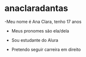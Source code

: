 # anaclaradantas

-Meu nome é  Ana Clara, tenho 17 anos

- Meus pronomes são ela/dela
  
- Sou estudante do Alura

- Pretendo seguir carreira em direito
